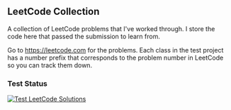 ## LeetCode Collection
A collection of LeetCode problems that I've worked through. I store the code here that passed the submission to learn from.

Go to https://leetcode.com for the problems. Each class in the test project has a number prefix that corresponds to the problem number in LeetCode so you can track them down.

### Test Status

[![Test LeetCode Solutions](https://github.com/TomRuyter/LeetCode/actions/workflows/LeetCodeTests.yml/badge.svg)](https://github.com/TomRuyter/LeetCode/actions/workflows/LeetCodeTests.yml)
